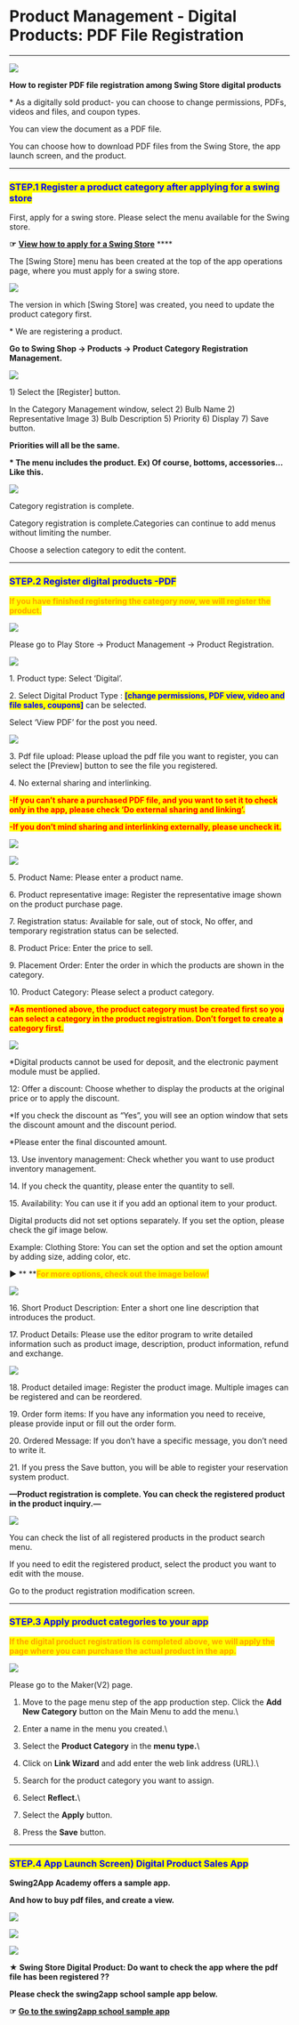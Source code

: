 # Product Management - Digital Products: PDF File Registration

****

![](https://support.swing2app.com/wp-content/uploads/2018/11/shop13.png)

**How to register PDF file registration among Swing Store digital products**

\* As a digitally sold product- you can choose to change permissions, PDFs, videos and files, and coupon types.

You can view the document as a PDF file.&#x20;

You can choose how to download PDF files from the Swing Store, the app launch screen, and the product.

***

### <mark style="color:blue;">**STEP.1 Register a product category after applying for a swing store**</mark>

First, apply for a swing store. Please select the menu available for the Swing store.

**☞** [**View how to apply for a Swing Store**](../aff-program/apply.md) ****&#x20;

The \[Swing Store] menu has been created at the top of the app operations page, where you must apply for a swing store.

![](https://support.swing2app.com/wp-content/uploads/2018/11/jdndk@3x-1.png)

The version in which \[Swing Store] was created, you need to update the product category first.

\* We are registering a product.

**Go to Swing Shop → Products → Product ​​Category Registration Management.**



![](https://support.swing2app.com/wp-content/uploads/2018/11/digi5.png)

1\) Select the \[Register] button.

In the Category Management window, select 2) Bulb Name 2) Representative Image 3) Bulb Description 5) Priority 6) Display 7) Save button.

**Priorities will all be the same.**

**\* The menu includes the product. Ex) Of course, bottoms, accessories… Like this.**



![](https://support.swing2app.com/wp-content/uploads/2018/11/digi6.png)

Category registration is complete.

Category registration is complete.Categories can continue to add menus without limiting the number.

Choose a selection category to edit the content.

***

### <mark style="color:blue;">**STEP.2 Register digital products -PDF**</mark>

<mark style="color:orange;">**If you have finished registering the category now, we will register the product.**</mark>

![](https://support.swing2app.com/wp-content/uploads/2018/10/prodreg.png)

Please go to Play Store → Product Management → Product Registration.



![](https://support.swing2app.com/wp-content/uploads/2018/11/pdf1.png)

1\. Product type: Select ‘Digital’.

2\. Select Digital Product Type : <mark style="color:blue;"></mark> <mark style="color:blue;"></mark><mark style="color:blue;">**\[change permissions, PDF view, video and file sales, coupons]**</mark> can be selected.

Select ‘View PDF’ for the post you need.

![](https://support.swing2app.com/wp-content/uploads/2018/11/pdf4.png)

3\. Pdf file upload: Please upload the pdf file you want to register, you can select the \[Preview] button to see the file you registered.

4\. No external sharing and interlinking.

<mark style="color:red;">**-If you can’t share a purchased PDF file, and you want to set it to check only in the app, please check ‘Do external sharing and linking’.**</mark>

<mark style="color:red;">**-If you don’t mind sharing and interlinking externally, please uncheck it.**</mark>

![](https://support.swing2app.com/wp-content/uploads/2018/11/Group-1778@3x.png)

![](https://support.swing2app.com/wp-content/uploads/2018/11/Group-1777@3x.png)

5\. Product Name: Please enter a product name.

6\. Product representative image: Register the representative image shown on the product purchase page.

7\. Registration status: Available for sale, out of stock, No offer, and temporary registration status can be selected.

8\. Product Price: Enter the price to sell.

9\. Placement Order: Enter the order in which the products are shown in the category.

10\. Product Category: Please select a product category.

<mark style="color:red;">**\*As mentioned above, the product category must be created first so you can select a category in the product registration. Don’t forget to create a category first.**</mark>



![](https://support.swing2app.com/wp-content/uploads/2018/11/pdf2.png)



\*Digital products cannot be used for deposit, and the electronic payment module must be applied.

12: Offer a discount: Choose whether to display the products at the original price or to apply the discount.

\*If you check the discount as “Yes”, you will see an option window that sets the discount amount and the discount period.

\*Please enter the final discounted amount.

13\. Use inventory management: Check whether you want to use product inventory management.

14\. If you check the quantity, please enter the quantity to sell.

15\. Availability: You can use it if you add an optional item to your product.

Digital products did not set options separately. If you set the option, please check the gif image below.

Example: Clothing Store: You can set the option and set the option amount by adding size, adding color, etc.

▶ ** **<mark style="color:orange;">**For more options, check out the image below!**</mark>

![](https://support.swing2app.com/wp-content/uploads/2018/10/ezgif.com-gif-maker-2.gif)

16\. Short Product Description: Enter a short one line description that introduces the product.

17\. Product Details: Please use the editor program to write detailed information such as product image, description, product information, refund and exchange.

![](https://support.swing2app.com/wp-content/uploads/2018/11/pdf3.png)

18\. Product detailed image: Register the product image. Multiple images can be registered and can be reordered.

19\. Order form items: If you have any information you need to receive, please provide input or fill out the order form.

20\. Ordered Message: If you don’t have a specific message, you don’t need to write it.

21\. If you press the Save button, you will be able to register your reservation system product.



**—Product registration is complete. You can check the registered product in the product inquiry.—**

![](https://support.swing2app.com/wp-content/uploads/2018/11/jdndk@3x.png)

You can check the list of all registered products in the product search menu.

If you need to edit the registered product, select the product you want to edit with the mouse.

Go to the product registration modification screen.

***

### <mark style="color:blue;">**STEP.3 Apply product categories to your app**</mark>

<mark style="color:orange;">**If the digital product registration is completed above, we will apply the page where you can purchase the actual product in the app.**</mark>

![](https://support.swing2app.com/wp-content/uploads/2018/11/stock@3x.png)

Please go to the Maker(V2) page.

1. Move to the page menu step of the app production step. Click the **Add New Category** button on the Main Menu to add the menu.\

2. Enter a name in the menu you created.\

3. Select the **Product Category** in the **menu type.**\

4. Click on **Link Wizard** and add enter the web link address (URL).\

5. Search for the product category you want to assign.
6. Select **Reflect.**\

7. Select the **Apply** button.
8. Press the **Save** button.

***

### <mark style="color:blue;">**STEP.4 App Launch Screen) Digital Product Sales App**</mark>

**Swing2App Academy offers a sample app.**

**And how to buy pdf files, and create a view.**

![](https://support.swing2app.com/wp-content/uploads/2018/11/Group-1769@3x.png)

![](https://support.swing2app.com/wp-content/uploads/2018/11/Group-1771@3x.png)

![](https://support.swing2app.com/wp-content/uploads/2018/11/Group-1779@3x.png)

**★ Swing Store Digital Product: Do want to check the app where the pdf file has been registered ??**

**Please check the swing2app school sample app below.**

**☞**  [**Go to the swing2app school sample app**](https://blog.naver.com/swing2app/220462318083)
